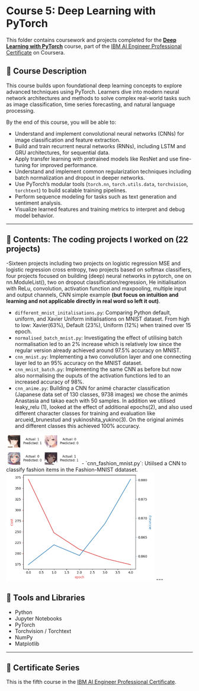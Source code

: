 # Course 5: Deep Learning with PyTorch

This folder contains coursework and projects completed for the **[Deep Learning with PyTorch](https://www.coursera.org/learn/advanced-deep-learning-with-pytorch?specialization=ai-engineer)** course, part of the [IBM AI Engineer Professional Certificate](https://www.coursera.org/professional-certificates/ai-engineer) on Coursera.

## 🧠 Course Description

This course builds upon foundational deep learning concepts to explore advanced techniques using PyTorch. Learners dive into modern neural network architectures and methods to solve complex real-world tasks such as image classification, time series forecasting, and natural language processing.

By the end of this course, you will be able to:

- Understand and implement convolutional neural networks (CNNs) for image classification and feature extraction.
- Build and train recurrent neural networks (RNNs), including LSTM and GRU architectures, for sequential data.
- Apply transfer learning with pretrained models like ResNet and use fine-tuning for improved performance.
- Understand and implement common regularization techniques including batch normalization and dropout in deeper networks.
- Use PyTorch’s modular tools (`torch.nn`, `torch.utils.data`, `torchvision`, `torchtext`) to build scalable training pipelines.
- Perform sequence modeling for tasks such as text generation and sentiment analysis.
- Visualize learned features and training metrics to interpret and debug model behavior.

---

## 📂 Contents: The coding projects I worked on (22 projects)

-Sixteen projects including two projects on logistic regression MSE and logistic regression cross entropy, two projects based on softmax classifiers, four projects focused on building (deep) neural networks in pytorch, one on nn.ModuleList(), two on dropout classification/regression, He initialisation with ReLu, convolution, activation function and maxpooling, multiple input and output channels, CNN simple example **(but focus on intuïtion and learning and not applicable directly in real word so left it out)**.
- `different_mnist_initalisations.py`: Comparing Python default, uniform, and Xavier Uniform initialisations on MNIST dataset. From high to low: Xavier(63%), Default (23%), Uniform (12%) when trained over 15 epoch.
- `normalised_batch_mnist.py`: Investigating the effect of utilising batch normalisation led to an 2% increase which is relatively low since the regular version already achieved around 97.5% accuracy on MNIST.
- `cnn_mnist.py`: Implementing a two convolution layer and one connecting layer led to an 95% accuracy on the MNIST dataset.
- `cnn_mnist_batch.py`: Implementing the same CNN as before but now also normalising the ouputs of the activation functions led to an increased accuracy of 98%.
- `cnn_anime.py`: Building a CNN for animé character classification (Japanese data set of 130 classes, 9738 images) we chose the animés Anastasia and takao each with 50 samples. In addition we utilised leaky_relu (1), looked at the effect of additional epochs(2), 
 and also used different character classes for training and evaluation like arcueid_brunestud and yukinoshita_yukino(3). On the original animés and different classes this achieved 100% accuracy.
<img src="Images/anime.png" alt="Classifying Anastasia and Takao series where 1 is Takao and Anastasia 0" width="200"/>
- `cnn_fashion_mnist.py`: Utiilsed a CNN to classify fashion items in the Fashion-MNIST ddataset.
<img src="Images/fashion.png" alt="Accuracy (% correct) and cross-entropy loss."/>
---

## 🔧 Tools and Libraries

- Python
- Jupyter Notebooks
- PyTorch
- Torchvision / Torchtext
- NumPy
- Matplotlib

---

## 📌 Certificate Series

This is the fifth course in the [IBM AI Engineer Professional Certificate](https://www.coursera.org/professional-certificates/ai-engineer).
